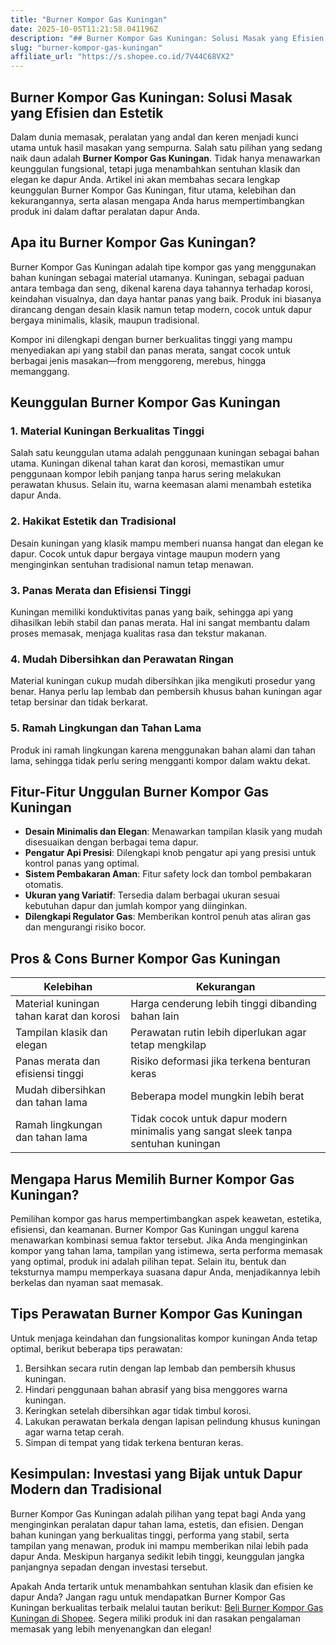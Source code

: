 ```yaml
---
title: "Burner Kompor Gas Kuningan"
date: 2025-10-05T11:21:58.041196Z
description: "## Burner Kompor Gas Kuningan: Solusi Masak yang Efisien dan Estetik..."
slug: "burner-kompor-gas-kuningan"
affiliate_url: "https://s.shopee.co.id/7V44C68VX2"
---
```

## Burner Kompor Gas Kuningan: Solusi Masak yang Efisien dan Estetik

Dalam dunia memasak, peralatan yang andal dan keren menjadi kunci utama untuk hasil masakan yang sempurna. Salah satu pilihan yang sedang naik daun adalah **Burner Kompor Gas Kuningan**. Tidak hanya menawarkan keunggulan fungsional, tetapi juga menambahkan sentuhan klasik dan elegan ke dapur Anda. Artikel ini akan membahas secara lengkap keunggulan Burner Kompor Gas Kuningan, fitur utama, kelebihan dan kekurangannya, serta alasan mengapa Anda harus mempertimbangkan produk ini dalam daftar peralatan dapur Anda.

## Apa itu Burner Kompor Gas Kuningan?

Burner Kompor Gas Kuningan adalah tipe kompor gas yang menggunakan bahan kuningan sebagai material utamanya. Kuningan, sebagai paduan antara tembaga dan seng, dikenal karena daya tahannya terhadap korosi, keindahan visualnya, dan daya hantar panas yang baik. Produk ini biasanya dirancang dengan desain klasik namun tetap modern, cocok untuk dapur bergaya minimalis, klasik, maupun tradisional.

Kompor ini dilengkapi dengan burner berkualitas tinggi yang mampu menyediakan api yang stabil dan panas merata, sangat cocok untuk berbagai jenis masakan—from menggoreng, merebus, hingga memanggang.

## Keunggulan Burner Kompor Gas Kuningan

### 1. Material Kuningan Berkualitas Tinggi

Salah satu keunggulan utama adalah penggunaan kuningan sebagai bahan utama. Kuningan dikenal tahan karat dan korosi, memastikan umur penggunaan kompor lebih panjang tanpa harus sering melakukan perawatan khusus. Selain itu, warna keemasan alami menambah estetika dapur Anda.

### 2. Hakikat Estetik dan Tradisional

Desain kuningan yang klasik mampu memberi nuansa hangat dan elegan ke dapur. Cocok untuk dapur bergaya vintage maupun modern yang menginginkan sentuhan tradisional namun tetap menawan.

### 3. Panas Merata dan Efisiensi Tinggi

Kuningan memiliki konduktivitas panas yang baik, sehingga api yang dihasilkan lebih stabil dan panas merata. Hal ini sangat membantu dalam proses memasak, menjaga kualitas rasa dan tekstur makanan.

### 4. Mudah Dibersihkan dan Perawatan Ringan

Material kuningan cukup mudah dibersihkan jika mengikuti prosedur yang benar. Hanya perlu lap lembab dan pembersih khusus bahan kuningan agar tetap bersinar dan tidak berkarat.

### 5. Ramah Lingkungan dan Tahan Lama

Produk ini ramah lingkungan karena menggunakan bahan alami dan tahan lama, sehingga tidak perlu sering mengganti kompor dalam waktu dekat.

## Fitur-Fitur Unggulan Burner Kompor Gas Kuningan

- **Desain Minimalis dan Elegan**: Menawarkan tampilan klasik yang mudah disesuaikan dengan berbagai tema dapur.
- **Pengatur Api Presisi**: Dilengkapi knob pengatur api yang presisi untuk kontrol panas yang optimal.
- **Sistem Pembakaran Aman**: Fitur safety lock dan tombol pembakaran otomatis.
- **Ukuran yang Variatif**: Tersedia dalam berbagai ukuran sesuai kebutuhan dapur dan jumlah kompor yang diinginkan.
- **Dilengkapi Regulator Gas**: Memberikan kontrol penuh atas aliran gas dan mengurangi risiko bocor.

## Pros & Cons Burner Kompor Gas Kuningan

| **Kelebihan**                                | **Kekurangan**                                  |
|----------------------------------------------|------------------------------------------------|
| Material kuningan tahan karat dan korosi   | Harga cenderung lebih tinggi dibanding bahan lain |
| Tampilan klasik dan elegan                  | Perawatan rutin lebih diperlukan agar tetap mengkilap |
| Panas merata dan efisiensi tinggi           | Risiko deformasi jika terkena benturan keras      |
| Mudah dibersihkan dan tahan lama           | Beberapa model mungkin lebih berat             |
| Ramah lingkungan dan tahan lama             | Tidak cocok untuk dapur modern minimalis yang sangat sleek tanpa sentuhan kuningan |

## Mengapa Harus Memilih Burner Kompor Gas Kuningan?

Pemilihan kompor gas harus mempertimbangkan aspek keawetan, estetika, efisiensi, dan keamanan. Burner Kompor Gas Kuningan unggul karena menawarkan kombinasi semua faktor tersebut. Jika Anda menginginkan kompor yang tahan lama, tampilan yang istimewa, serta performa memasak yang optimal, produk ini adalah pilihan tepat. Selain itu, bentuk dan teksturnya mampu memperkaya suasana dapur Anda, menjadikannya lebih berkelas dan nyaman saat memasak.

## Tips Perawatan Burner Kompor Gas Kuningan

Untuk menjaga keindahan dan fungsionalitas kompor kuningan Anda tetap optimal, berikut beberapa tips perawatan:

1. Bersihkan secara rutin dengan lap lembab dan pembersih khusus kuningan.
2. Hindari penggunaan bahan abrasif yang bisa menggores warna kuningan.
3. Keringkan setelah dibersihkan agar tidak timbul korosi.
4. Lakukan perawatan berkala dengan lapisan pelindung khusus kuningan agar warna tetap cerah.
5. Simpan di tempat yang tidak terkena benturan keras.

## Kesimpulan: Investasi yang Bijak untuk Dapur Modern dan Tradisional

Burner Kompor Gas Kuningan adalah pilihan yang tepat bagi Anda yang menginginkan peralatan dapur tahan lama, estetis, dan efisien. Dengan bahan kuningan yang berkualitas tinggi, performa yang stabil, serta tampilan yang menawan, produk ini mampu memberikan nilai lebih pada dapur Anda. Meskipun harganya sedikit lebih tinggi, keunggulan jangka panjangnya sepadan dengan investasi tersebut.

Apakah Anda tertarik untuk menambahkan sentuhan klasik dan efisien ke dapur Anda? Jangan ragu untuk mendapatkan Burner Kompor Gas Kuningan berkualitas terbaik melalui tautan berikut: [Beli Burner Kompor Gas Kuningan di Shopee](https://s.shopee.co.id/7V44C68VX2). Segera miliki produk ini dan rasakan pengalaman memasak yang lebih menyenangkan dan elegan!